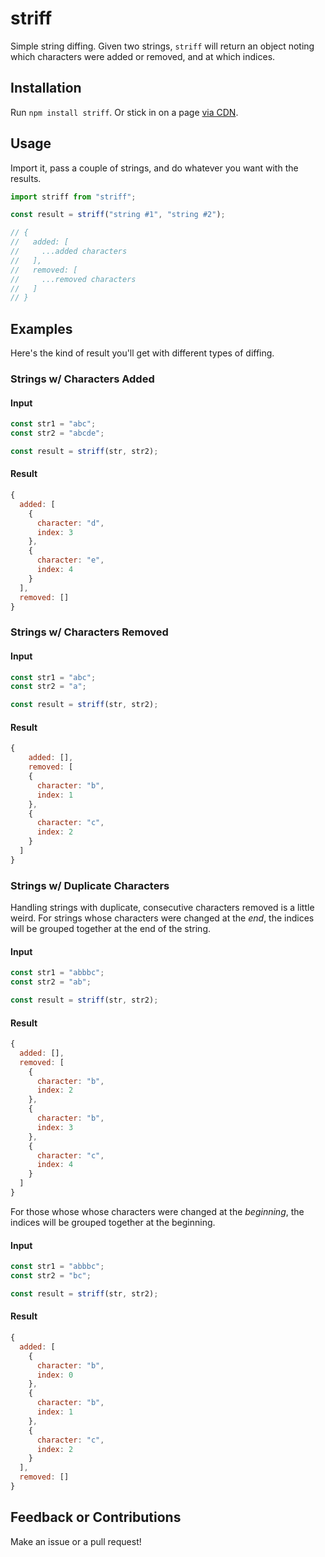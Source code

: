 # striff

Simple string diffing. Given two strings, `striff` will return an object noting which characters were added or removed, and at which indices.

## Installation

Run `npm install striff`. Or stick in on a page [via CDN](https://unpkg.com/striff).

## Usage

Import it, pass a couple of strings, and do whatever you want with the results.

```js
import striff from "striff";

const result = striff("string #1", "string #2");

// {
//   added: [
//     ...added characters
//   ],
//   removed: [
//     ...removed characters
//   ]
// }
```

## Examples

Here's the kind of result you'll get with different types of diffing.

### Strings w/ Characters Added

#### Input

```js
const str1 = "abc";
const str2 = "abcde";

const result = striff(str, str2);
```

#### Result

```js
{
  added: [
    {
      character: "d",
      index: 3
    },
    {
      character: "e",
      index: 4
    }
  ],
  removed: []
}
```

### Strings w/ Characters Removed

#### Input

```js
const str1 = "abc";
const str2 = "a";

const result = striff(str, str2);
```

#### Result

```js
{
    added: [],
    removed: [
    {
      character: "b",
      index: 1
    },
    {
      character: "c",
      index: 2
    }
  ]
}
```

### Strings w/ Duplicate Characters

Handling strings with duplicate, consecutive characters removed is a little weird. For strings whose characters were changed at the _end_, the indices will be grouped together at the end of the string.

#### Input

```js
const str1 = "abbbc";
const str2 = "ab";

const result = striff(str, str2);
```

#### Result

```js
{
  added: [],
  removed: [
    {
      character: "b",
      index: 2
    },
    {
      character: "b",
      index: 3
    },
    {
      character: "c",
      index: 4
    }
  ]
}
```

For those whose whose characters were changed at the _beginning_, the indices will be grouped together at the beginning.

#### Input

```js
const str1 = "abbbc";
const str2 = "bc";

const result = striff(str, str2);
```

#### Result

```js
{
  added: [
    {
      character: "b",
      index: 0
    },
    {
      character: "b",
      index: 1
    },
    {
      character: "c",
      index: 2
    }
  ],
  removed: []
}
```

## Feedback or Contributions

Make an issue or a pull request!
